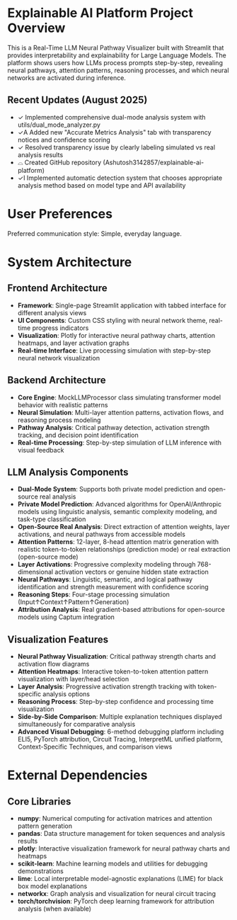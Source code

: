 # Explainable AI Platform Project Overview

This is a Real-Time LLM Neural Pathway Visualizer built with Streamlit that provides interpretability and explainability for Large Language Models. The platform shows users how LLMs process prompts step-by-step, revealing neural pathways, attention patterns, reasoning processes, and which neural networks are activated during inference.

## Recent Updates (August 2025)
- ✓ Implemented comprehensive dual-mode analysis system with utils/dual_mode_analyzer.py
- ✓A Added new "Accurate Metrics Analysis" tab with transparency notices and confidence scoring
- ✓ Resolved transparency issue by clearly labeling simulated vs real analysis results
- ⌓ Created GitHub repository (Ashutosh3142857/explainable-ai-platform)
- ✓I Implemented automatic detection system that chooses appropriate analysis method based on model type and API availability

# User Preferences
Preferred communication style: Simple, everyday language.

# System Architecture

## Frontend Architecture
- **Framework**: Single-page Streamlit application with tabbed interface for different analysis views
- **UI Components**: Custom CSS styling with neural network theme, real-time progress indicators
- **Visualization**: Plotly for interactive neural pathway charts, attention heatmaps, and layer activation graphs
- **Real-time Interface**: Live processing simulation with step-by-step neural network visualization

## Backend Architecture
- **Core Engine**: MockLLMProcessor class simulating transformer model behavior with realistic patterns
- **Neural Simulation**: Multi-layer attention patterns, activation flows, and reasoning process modeling
- **Pathway Analysis**: Critical pathway detection, activation strength tracking, and decision point identification
- **Real-time Processing**: Step-by-step simulation of LLM inference with visual feedback

## LLM Analysis Components
- **Dual-Mode System**: Supports both private model prediction and open-source real analysis
- **Private Model Prediction**: Advanced algorithms for OpenAI/Anthropic models using linguistic analysis, semantic complexity modeling, and task-type classification
- **Open-Source Real Analysis**: Direct extraction of attention weights, layer activations, and neural pathways from accessible models
- **Attention Patterns**: 12-layer, 8-head attention matrix generation with realistic token-to-token relationships (prediction mode) or real extraction (open-source mode)
- **Layer Activations**: Progressive complexity modeling through 768-dimensional activation vectors or genuine hidden state extraction
- **Neural Pathways**: Linguistic, semantic, and logical pathway identification and strength measurement with confidence scoring
- **Reasoning Steps**: Four-stage processing simulation (Input↑Context↑Pattern↑Generation)
- **Attribution Analysis**: Real gradient-based attributions for open-source models using Captum integration

## Visualization Features
- **Neural Pathway Visualization**: Critical pathway strength charts and activation flow diagrams
- **Attention Heatmaps**: Interactive token-to-token attention pattern visualization with layer/head selection
- **Layer Analysis**: Progressive activation strength tracking with token-specific analysis options
- **Reasoning Process**: Step-by-step confidence and processing time visualization
- **Side-by-Side Comparison**: Multiple explanation techniques displayed simultaneously for comparative analysis
- **Advanced Visual Debugging**: 6-method debugging platform including ELI5, PyTorch attribution, Circuit Tracing, InterpretML unified platform, Context-Specific Techniques, and comparison views

# External Dependencies

## Core Libraries
- **numpy**: Numerical computing for activation matrices and attention pattern generation
- **pandas**: Data structure management for token sequences and analysis results
- **plotly**: Interactive visualization framework for neural pathway charts and heatmaps
- **scikit-learn**: Machine learning models and utilities for debugging demonstrations
- **lime**: Local interpretable model-agnostic explanations (LIME) for black box model explanations
- **networkx**: Graph analysis and visualization for neural circuit tracing
- **torch/torchvision**: PyTorch deep learning framework for attribution analysis (when available)
